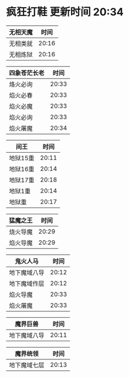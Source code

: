 # 疯狂打鞋 更新时间 20:34

| 无相天魔   | 时间    |
|--------|-------|
| 无相类就 | 20:16 |
| 无相炼狱 | 20:16 |

| 四象苍茫长老   | 时间    |
|--------|-------|
| 烙火必询 | 20:33 |
| 焰火必春 | 20:33 |
| 焰火必魔 | 20:33 |
| 焰火必询 | 20:33 |
| 焰火屠魔 | 20:34 |

| 间王   | 时间    |
|--------|-------|
| 地狱15重 | 20:11 |
| 地狱16重 | 20:14 |
| 地狱17重 | 20:18 |
| 地狱1重 | 20:14 |
| 地狱重 | 20:17 |

| 猛魔之王   | 时间    |
|--------|-------|
| 烧火导魔 | 20:29 |
| 焰火导魔 | 20:29 |

| 鬼火人马   | 时间    |
|--------|-------|
| 地下魔域八导 | 20:12 |
| 地下魔域作层 | 20:12 |
| 焰火导魔 | 20:33 |
| 焰火屠魔 | 20:33 |

| 魔界巨兽   | 时间    |
|--------|-------|
| 地下魔域八导 | 20:11 |

| 魔界统领   | 时间    |
|--------|-------|
| 地下魔域七层 | 20:13 |